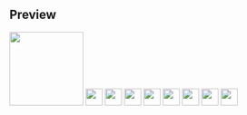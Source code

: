 ## Preview

<img src="https://github.com/EMarceloCM/MAUI-Projects/assets/120042864/13a734a1-4a91-41b9-9019-1755ba5fef7c" width="130" />
<img src="https://github.com/EMarceloCM/MAUI-Projects/assets/120042864/c77a0951-ba85-4c85-90c8-c78440a605cf" width="30" />
<img src="https://github.com/EMarceloCM/MAUI-Projects/assets/120042864/0a0485dd-ab41-43b8-a197-8ddd9288b668" width="30" />
<img src="https://github.com/EMarceloCM/MAUI-Projects/assets/120042864/a2eb8e17-41b8-4649-9591-2e76a0e66d3e" width="30" />
<img src="https://github.com/EMarceloCM/MAUI-Projects/assets/120042864/347eed11-a99a-48d4-bd8c-84c33c8bcadc" width="30" />
<img src="https://github.com/EMarceloCM/MAUI-Projects/assets/120042864/07d8e5cc-0a99-4744-8d40-be60e82dd36e" width="30" />
<img src="https://github.com/EMarceloCM/MAUI-Projects/assets/120042864/d5cc9d3e-0bd5-445e-adc0-0c04504ddb42" width="30" />
<img src="https://github.com/EMarceloCM/MAUI-Projects/assets/120042864/b03142a0-0a03-4885-96b1-02764faa667c" width="30" />
<img src="https://github.com/EMarceloCM/MAUI-Projects/assets/120042864/36733dd0-4685-4c3a-add6-fecc8a2f169b" width="30" />

